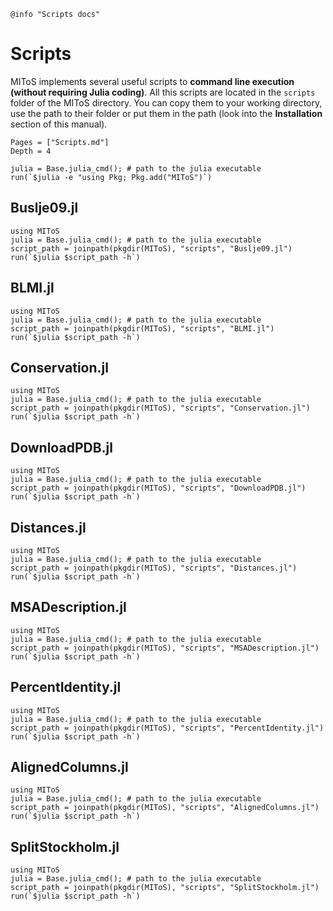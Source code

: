 ```@setup log
@info "Scripts docs"
```

# Scripts

MIToS implements several useful scripts to **command line execution
(without requiring Julia coding)**. All this scripts are located in the `scripts` folder
of the MIToS directory. You can copy them to your working directory, use the path to
their folder or put them in the path
(look into the **Installation** section of this manual).  

```@contents
Pages = ["Scripts.md"]
Depth = 4
```   

```@setup scripts
julia = Base.julia_cmd(); # path to the julia executable
run(`$julia -e "using Pkg; Pkg.add("MIToS")`)
```

## Buslje09.jl

```@repl scripts
using MIToS
julia = Base.julia_cmd(); # path to the julia executable
script_path = joinpath(pkgdir(MIToS), "scripts", "Buslje09.jl")
run(`$julia $script_path -h`)
```  

## BLMI.jl

```@repl scripts
using MIToS
julia = Base.julia_cmd(); # path to the julia executable
script_path = joinpath(pkgdir(MIToS), "scripts", "BLMI.jl")
run(`$julia $script_path -h`)
```  

## Conservation.jl

```@repl scripts
using MIToS
julia = Base.julia_cmd(); # path to the julia executable
script_path = joinpath(pkgdir(MIToS), "scripts", "Conservation.jl")
run(`$julia $script_path -h`)
```  

## DownloadPDB.jl

```@repl scripts
using MIToS
julia = Base.julia_cmd(); # path to the julia executable
script_path = joinpath(pkgdir(MIToS), "scripts", "DownloadPDB.jl")
run(`$julia $script_path -h`)
```  

## Distances.jl

```@repl scripts
using MIToS
julia = Base.julia_cmd(); # path to the julia executable
script_path = joinpath(pkgdir(MIToS), "scripts", "Distances.jl")
run(`$julia $script_path -h`)
```  

## MSADescription.jl

```@repl scripts
using MIToS
julia = Base.julia_cmd(); # path to the julia executable
script_path = joinpath(pkgdir(MIToS), "scripts", "MSADescription.jl")
run(`$julia $script_path -h`)
```  

## PercentIdentity.jl

```@repl scripts
using MIToS
julia = Base.julia_cmd(); # path to the julia executable
script_path = joinpath(pkgdir(MIToS), "scripts", "PercentIdentity.jl")
run(`$julia $script_path -h`)
```  

## AlignedColumns.jl

```@repl scripts
using MIToS
julia = Base.julia_cmd(); # path to the julia executable
script_path = joinpath(pkgdir(MIToS), "scripts", "AlignedColumns.jl")
run(`$julia $script_path -h`)
```  

## SplitStockholm.jl

```@repl scripts
using MIToS
julia = Base.julia_cmd(); # path to the julia executable
script_path = joinpath(pkgdir(MIToS), "scripts", "SplitStockholm.jl")
run(`$julia $script_path -h`)
```

